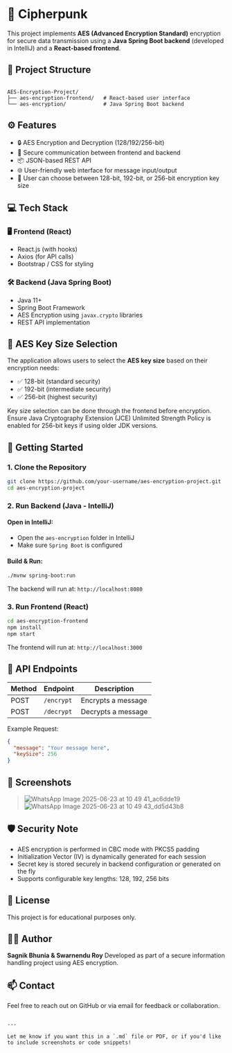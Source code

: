 # 🔐 Cipherpunk

This project implements **AES (Advanced Encryption Standard)** encryption for secure data transmission using a **Java Spring Boot backend** (developed in IntelliJ) and a **React-based frontend**.

## 📂 Project Structure

```

AES-Encryption-Project/
├── aes-encryption-frontend/   # React-based user interface
└── aes-encryption/            # Java Spring Boot backend

````

## ⚙️ Features

- 🔒 AES Encryption and Decryption (128/192/256-bit)
- 🔁 Secure communication between frontend and backend
- 📦 JSON-based REST API
- 🌐 User-friendly web interface for message input/output
- 🧩 User can choose between 128-bit, 192-bit, or 256-bit encryption key size

## 💻 Tech Stack

### 🖥 Frontend (React)
- React.js (with hooks)
- Axios (for API calls)
- Bootstrap / CSS for styling

### 🛠 Backend (Java Spring Boot)
- Java 11+
- Spring Boot Framework
- AES Encryption using `javax.crypto` libraries
- REST API implementation

## 🔐 AES Key Size Selection

The application allows users to select the **AES key size** based on their encryption needs:

- ✅ 128-bit (standard security)
- ✅ 192-bit (intermediate security)
- ✅ 256-bit (highest security)

Key size selection can be done through the frontend before encryption. Ensure Java Cryptography Extension (JCE) Unlimited Strength Policy is enabled for 256-bit keys if using older JDK versions.

## 🚀 Getting Started

### 1. Clone the Repository

```bash
git clone https://github.com/your-username/aes-encryption-project.git
cd aes-encryption-project
````

### 2. Run Backend (Java - IntelliJ)

#### Open in IntelliJ:

* Open the `aes-encryption` folder in IntelliJ
* Make sure `Spring Boot` is configured

#### Build & Run:

```bash
./mvnw spring-boot:run
```

The backend will run at:
`http://localhost:8080`

### 3. Run Frontend (React)

```bash
cd aes-encryption-frontend
npm install
npm start
```

The frontend will run at:
`http://localhost:3000`

## 🔄 API Endpoints

| Method | Endpoint   | Description        |
| ------ | ---------- | ------------------ |
| POST   | `/encrypt` | Encrypts a message |
| POST   | `/decrypt` | Decrypts a message |

Example Request:

```json
{
  "message": "Your message here",
  "keySize": 256
}
```

## 📸 Screenshots

> ![WhatsApp Image 2025-06-23 at 10 49 41_ac6dde19](https://github.com/user-attachments/assets/7a995a61-b1f2-4bca-ae86-73e4dfe532d9)
> ![WhatsApp Image 2025-06-23 at 10 49 43_dd5d43b8](https://github.com/user-attachments/assets/d22ffd0d-972a-4290-9df8-f9d1c06b3a13)



## 🛡 Security Note

* AES encryption is performed in CBC mode with PKCS5 padding
* Initialization Vector (IV) is dynamically generated for each session
* Secret key is stored securely in backend configuration or generated on the fly
* Supports configurable key lengths: 128, 192, 256 bits

## 📜 License

This project is for educational purposes only.

## 🙋‍♂️ Author

**Sagnik Bhunia & Swarnendu Roy**
Developed as part of a secure information handling project using AES encryption.

## 📫 Contact

Feel free to reach out on GitHub or via email for feedback or collaboration.

```

---

Let me know if you want this in a `.md` file or PDF, or if you'd like to include screenshots or code snippets!
```
